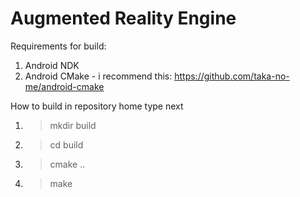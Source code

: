Augmented Reality Engine
================================================================================

Requirements for build:
1. Android NDK
2. Android CMake - i recommend this: https://github.com/taka-no-me/android-cmake

How to build
in repository home type next
1. > mkdir build
2. > cd build
3. > cmake ..
4. > make
